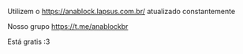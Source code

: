 Utilizem o https://anablock.lapsus.com.br/ atualizado constantemente

Nosso grupo https://t.me/anablockbr

Está gratis :3 
